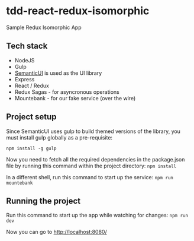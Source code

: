 # tdd-react-redux-isomorphic
Sample Redux Isomorphic App

## Tech stack
* NodeJS
* Gulp
* [SemanticUI](https://semantic-ui.com/introduction/getting-started.html) is used as the UI library
* Express
* React / Redux
* Redux Sagas - for asyncronous operations
* Mountebank - for our fake service (over the wire)

## Project setup
Since SemanticUI uses gulp to build themed versions of the library, you must install gulp globally as a pre-requisite:
```
npm install -g gulp
```

Now you need to fetch all the required dependencies in the package.json file by running this command within the project directory:
```npm install```

In a different shell, run this command to start up the service: ```npm run mountebank```

## Running the project
Run this command to start up the app while watching for changes:
```npm run dev```

Now you can go to [http://localhost:8080/](http://localhost:8080/)

